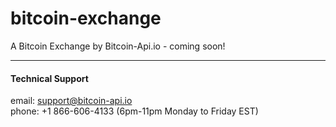 # bitcoin-exchange


A Bitcoin Exchange by Bitcoin-Api.io - coming soon!


---

#### Technical Support 
email: support@bitcoin-api.io  
phone: +1 866-606-4133 (6pm-11pm Monday to Friday EST)